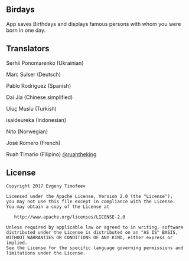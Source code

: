 ## Birdays
App saves Birthdays and displays famous persons with whom you were born in one day.
## Translators
Serhii Ponomarenko (Ukrainian)

Marc Sulser (Deutsch)

Pablo Rodríguez (Spanish)

Dai Jia (Chinese simplified)

Uluç Muslu (Turkish)

isaideureka (Indonesian)

Nito (Norwegian)

José Romero (French)

Ruah Timario (Filipino) [@ruahtheking](https://github.com/ruahtheking)
## License
```
Copyright 2017 Evgeny Timofeev

Licensed under the Apache License, Version 2.0 (the "License");
you may not use this file except in compliance with the License.
You may obtain a copy of the License at

   http://www.apache.org/licenses/LICENSE-2.0

Unless required by applicable law or agreed to in writing, software
distributed under the License is distributed on an "AS IS" BASIS,
WITHOUT WARRANTIES OR CONDITIONS OF ANY KIND, either express or implied.
See the License for the specific language governing permissions and
limitations under the License.
```
